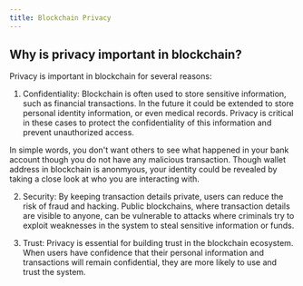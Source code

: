 ```yaml
---
title: Blockchain Privacy
---
```


## Why is privacy important in blockchain?
Privacy is important in blockchain for several reasons:

1. Confidentiality: Blockchain is often used to store sensitive information, such as financial transactions. In the future it could be extended to store personal identity information, or even medical records. Privacy is critical in these cases to protect the confidentiality of this information and prevent unauthorized access.

  In simple words, you don't want others to see what happened in your bank account though you do not have any malicious transaction. Though wallet address in blockchain is anonmyous, your identity could be revealed by taking a close look at who you are interacting with.

2. Security: By keeping transaction details private, users can reduce the risk of fraud and hacking. Public blockchains, where transaction details are visible to anyone, can be vulnerable to attacks where criminals try to exploit weaknesses in the system to steal sensitive information or funds.

3. Trust: Privacy is essential for building trust in the blockchain ecosystem. When users have confidence that their personal information and transactions will remain confidential, they are more likely to use and trust the system.
